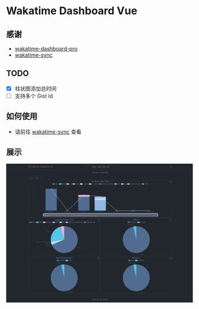 # Wakatime Dashboard Vue

## 感谢

- [wakatime-dashboard-pro](https://github.com/fangge/wakatime-dashboard-pro)
- [wakatime-sync](https://github.com/superman66/wakatime-sync)

## TODO

- [x] 柱状图添加总时间
- [ ] 支持多个 Gist Id

## 如何使用

- 请前往 [wakatime-sync](https://github.com/superman66/wakatime-sync) 查看

## 展示

![展示](./image/22-5.jpeg)
